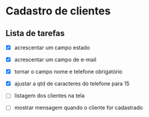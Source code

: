 # Cadastro de clientes

## Lista de tarefas




- [X] acrescentar um campo estado

- [X] acrescentar um campo de e-mail

- [X] tornar o campo nome e telefone obrigatório

- [X] ajustar a qtd de caracteres do telefone para 15

- [ ] listagem dos clientes na tela

- [ ] mostrar mensagem quando o cliente for cadastrado
 
